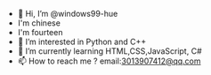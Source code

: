 - 👋 Hi, I’m @windows99-hue
- I'm chinese
- I'm fourteen
- 👀 I’m interested in Python and C++
- 🌱 I’m currently learning HTML,CSS,JavaScript, C#
- 📫 How to reach me ? email:3013907412@qq.com

<!---
windows99-hue/windows99-hue is a ✨ special ✨ repository because its `README.md` (this file) appears on your GitHub profile.
You can click the Preview link to take a look at your changes.
--->
